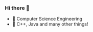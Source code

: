 ### Hi there 👋

- 🔭 Computer Science Engineering
- 🌱 C++, Java and many other things!
<!--
**guillermoar26/guillermoar26** is a ✨ _special_ ✨ repository because its `README.md` (this file) appears on your GitHub profile.

Here are some ideas to get you started:


